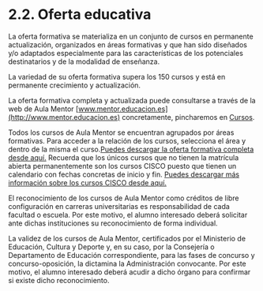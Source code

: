# 2.2. Oferta educativa

La oferta formativa se materializa en un conjunto de cursos en permanente actualización, organizados en áreas formativas y que han sido diseñados y/o adaptados especialmente para las características de los potenciales destinatarios y de la modalidad de enseñanza.

La variedad de su oferta formativa supera los 150 cursos y está en permanente crecimiento y actualización.

La oferta formativa completa y actualizada puede consultarse a través de la web de Aula Mentor [www.mentor.educacion.es](http://www.mentor.educacion.es) concretamente, pincharemos en [Cursos](http://www.mentor.educacion.es/es/cursos-mentor).

Todos los cursos de Aula Mentor se encuentran agrupados por áreas formativas. Para acceder a la relación de los cursos, selecciona el área y dentro de la misma el curso.[Puedes descargar la oferta formativa completa desde aquí.](http://www.mentor.educacion.es/images/stories/oferta/oferta_formativa.pdf) Recuerda que los únicos cursos que no tienen la matrícula abierta permanentemente son los cursos CISCO puesto que tienen un calendario con fechas concretas de inicio y fin. [Puedes descargar más información sobre los cursos CISCO desde aquí.](http://www.mentor.educacion.es/images/stories/oferta/info_cisco.pdf)

El reconocimiento de los cursos de Aula Mentor como créditos de libre configuración en carreras universitarias es responsabilidad de cada facultad o escuela. Por este motivo, el alumno interesado deberá solicitar ante dichas instituciones su reconocimiento de forma individual.

La validez de los cursos de Aula Mentor, certificados por el Ministerio de Educación, Cultura y Deporte y, en su caso, por la Consejería o Departamento de Educación correspondiente, para las fases de concurso y concurso-oposición, la dictamina la Administración convocante. Por este motivo, el alumno interesado deberá acudir a dicho órgano para confirmar si existe dicho reconocimiento.

